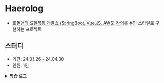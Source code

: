 # Haerolog

- [호돌맨의 요절복통 개발쇼 (SpringBoot, Vue.JS, AWS) 강의](https://inf.run/FZXu)를 본인 스타일로 구현하는 프로젝트.

## 스터디

- 기간: 24.03.26 - 24.04.30
- 인원: 1인

<details>
    <summary><b>학습 로그</b></summary> 

| 회차 | 날짜       | 내용                                    | 비고                |
|----|----------|---------------------------------------|:------------------|
| 1  | 24.03.26 | [인증/인가] 세션 토큰 발급 기능, 데이터베이스를 통한 토큰 검증 | 글 작성 시 권한 처리 해보기  |
| 2  | 24.03.27 | -                                     | 게시글 도메인 모델/엔티티 분리 |
|    |          |                                       |                   |
|    |          |                                       |                   |

</details> 